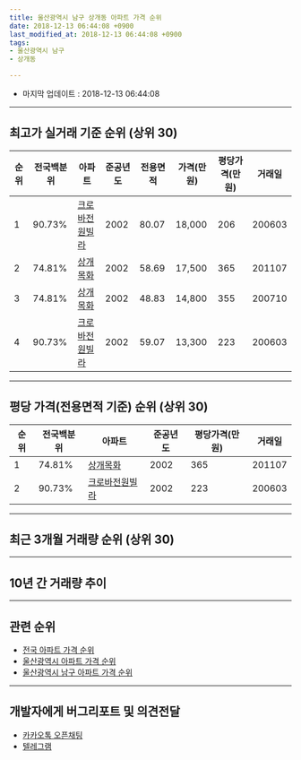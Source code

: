```yaml
---
title: 울산광역시 남구 상개동 아파트 가격 순위
date: 2018-12-13 06:44:08 +0900
last_modified_at: 2018-12-13 06:44:08 +0900
tags:
- 울산광역시 남구
- 상개동

---
```


* 마지막 업데이트 : 2018-12-13 06:44:08

---

## 최고가 실거래 기준 순위 (상위 30)


|순위|전국백분위|아파트|준공년도|전용면적|가격(만원)|평당가격(만원)|거래일|
|---|---|---|---|---|---|---|---|
|1|90.73%|[크로바전원빌라](https://search.naver.com/search.naver?query=%EC%9A%B8%EC%82%B0%EA%B4%91%EC%97%AD%EC%8B%9C+%EB%82%A8%EA%B5%AC+%EC%83%81%EA%B0%9C%EB%8F%99+%ED%81%AC%EB%A1%9C%EB%B0%94%EC%A0%84%EC%9B%90%EB%B9%8C%EB%9D%BC)|2002|80.07|18,000|206|200603|
|2|74.81%|[상개목화](https://search.naver.com/search.naver?query=%EC%9A%B8%EC%82%B0%EA%B4%91%EC%97%AD%EC%8B%9C+%EB%82%A8%EA%B5%AC+%EC%83%81%EA%B0%9C%EB%8F%99+%EC%83%81%EA%B0%9C%EB%AA%A9%ED%99%94)|2002|58.69|17,500|365|201107|
|3|74.81%|[상개목화](https://search.naver.com/search.naver?query=%EC%9A%B8%EC%82%B0%EA%B4%91%EC%97%AD%EC%8B%9C+%EB%82%A8%EA%B5%AC+%EC%83%81%EA%B0%9C%EB%8F%99+%EC%83%81%EA%B0%9C%EB%AA%A9%ED%99%94)|2002|48.83|14,800|355|200710|
|4|90.73%|[크로바전원빌라](https://search.naver.com/search.naver?query=%EC%9A%B8%EC%82%B0%EA%B4%91%EC%97%AD%EC%8B%9C+%EB%82%A8%EA%B5%AC+%EC%83%81%EA%B0%9C%EB%8F%99+%ED%81%AC%EB%A1%9C%EB%B0%94%EC%A0%84%EC%9B%90%EB%B9%8C%EB%9D%BC)|2002|59.07|13,300|223|200603|


---

## 평당 가격(전용면적 기준) 순위 (상위 30)


|순위|전국백분위|아파트|준공년도|평당가격(만원)|거래일|
|---|---|---|---|---|---|
|1|74.81%|[상개목화](https://search.naver.com/search.naver?query=%EC%9A%B8%EC%82%B0%EA%B4%91%EC%97%AD%EC%8B%9C+%EB%82%A8%EA%B5%AC+%EC%83%81%EA%B0%9C%EB%8F%99+%EC%83%81%EA%B0%9C%EB%AA%A9%ED%99%94)|2002|365|201107|
|2|90.73%|[크로바전원빌라](https://search.naver.com/search.naver?query=%EC%9A%B8%EC%82%B0%EA%B4%91%EC%97%AD%EC%8B%9C+%EB%82%A8%EA%B5%AC+%EC%83%81%EA%B0%9C%EB%8F%99+%ED%81%AC%EB%A1%9C%EB%B0%94%EC%A0%84%EC%9B%90%EB%B9%8C%EB%9D%BC)|2002|223|200603|


---

## 최근 3개월 거래량 순위 (상위 30)


<div style="width:100%;">
    <canvas id="deal_count_ranking" height="250"></canvas>
</div>


<script>
new Chart(document.getElementById("deal_count_ranking"), {
    type: 'horizontalBar',
    data: {
        labels: ['상개목화'],
        datasets: [{
            label: '실거래 수',
            data: [2],
            borderColor: "rgba(255, 0, 128, 1)",
            backgroundColor: "rgba(255, 0, 128, 0.5)",
            fill: false,
        }]
    },
    options: {
        responsive: true,
        title: {
            display: true,
            text: '최근 3개월 거래량 순위'
        },
        tooltips: {
            mode: 'index',
            intersect: false,
            callbacks: {
                title: function(tooltipItems, data) {
                    return "실거래 수:";
                },
                label: function(tooltipItem, data) {
                    return data.labels[tooltipItem.index] + ": " + tooltipItem.xLabel;
                }
            }
        },
        hover: {
            mode: 'nearest',
            intersect: true
        },
        scales: {
            xAxes: [{
                display: true,
                scaleLabel: {
                    display: true,
                    labelString: '실거래 수'
                },
                ticks: {
                    suggestedMin: 0,
                }
            }],
            yAxes: [{
                display: true,
                ticks: {
                    autoSkip: false,
                    callback: function(value, index, values) {
                        if (value.length > 15)
                            return value.substr(0, 13) + "...";
                        else
                            return value;
                    }
                },
                scaleLabel: {
                    display: false,
                }
            }]
        }
    }
});

</script>


---

## 10년 간 거래량 추이


<div style="width:100%;">
    <canvas id="deal_progress" height="250"></canvas>
</div>

<script>
new Chart(document.getElementById("deal_progress"), {
    type: 'line',
    data: {
        labels: ['200812','200901','200902','200903','200904','200905','200906','200907','200908','200909','200910','200911','200912','201001','201002','201003','201004','201005','201006','201007','201008','201009','201010','201011','201012','201101','201102','201103','201104','201105','201106','201107','201108','201109','201110','201111','201112','201201','201202','201203','201204','201205','201206','201207','201208','201209','201210','201211','201212','201301','201302','201303','201304','201305','201306','201307','201308','201309','201310','201311','201312','201401','201402','201403','201404','201405','201406','201407','201408','201409','201410','201411','201412','201501','201502','201503','201504','201505','201506','201507','201508','201509','201510','201511','201512','201601','201602','201603','201604','201605','201606','201607','201608','201609','201610','201611','201612','201701','201702','201703','201704','201705','201706','201707','201708','201709','201710','201711','201712','201801','201802','201803','201804','201805','201806','201807','201808','201809','201810','201811','201812'],
        datasets: [{
            label: '실거래 수',
            pointRadius: 1,
            data: [2, 0, 2, 0, 1, 2, 5, 9, 3, 16, 14, 10, 4, 2, 5, 8, 9, 4, 3, 6, 9, 8, 9, 10, 5, 0, 3, 7, 13, 3, 6, 8, 2, 5, 2, 4, 6, 2, 0, 3, 4, 10, 3, 1, 3, 2, 4, 3, 1, 3, 3, 2, 3, 7, 5, 0, 1, 1, 9, 2, 1, 3, 2, 3, 2, 7, 2, 5, 4, 3, 2, 4, 1, 3, 3, 7, 5, 4, 1, 3, 0, 0, 1, 4, 0, 3, 3, 2, 1, 5, 0, 1, 0, 5, 2, 1, 1, 0, 1, 1, 0, 3, 2, 0, 1, 1, 4, 0, 2, 1, 0, 1, 3, 0, 0, 0, 2, 1, 0, 2, 0],
            borderColor: "rgba(255, 201, 14, 1)",
            backgroundColor: "rgba(255, 201, 14, 0.5)",
            fill: true,
        }]
    },
    options: {
        responsive: true,
        title: {
            display: true,
            text: '10년간 거래량 추이'
        },
        tooltips: {
            mode: 'index',
            intersect: false,
        },
        hover: {
            mode: 'nearest',
            intersect: true
        },
        scales: {
            xAxes: [{
                display: true,
                scaleLabel: {
                    display: true,
                    labelString: '년/월'
                }
            }],
            yAxes: [{
                display: true,
                ticks: {
                    suggestedMin: 0,
                },
                scaleLabel: {
                    display: true,
                    labelString: '실거래 수'
                }
            }]
        }
    }
});

</script>


---

## 관련 순위

- [전국 아파트 가격 순위](https://inasie.github.io/apt-ranking/전국)
- [울산광역시 아파트 가격 순위](https://inasie.github.io/apt-ranking/울산광역시)
- [울산광역시 남구 아파트 가격 순위](https://inasie.github.io/apt-ranking/울산광역시-남구)


---

## 개발자에게 버그리포트 및 의견전달

- [카카오톡 오픈채팅](https://open.kakao.com/o/gLJUAP4)
- [텔레그램](https://t.me/inasie)


